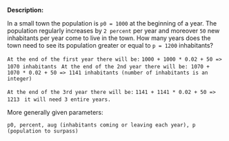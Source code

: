 **Description:**

In a small town the population is `p0 = 1000` at the beginning of a year. The population regularly increases by `2 percent` per year and moreover `50` new inhabitants per year come to live in the town. How many years does the town need to see its population greater or equal to `p = 1200` inhabitants?

`At the end of the first year there will be:`
`1000 + 1000 * 0.02 + 50 => 1070 inhabitants
`
`At the end of the 2nd year there will be:
1070 + 1070 * 0.02 + 50 => 1141 inhabitants (number of inhabitants is an integer)`

`At the end of the 3rd year there will be:`
`1141 + 1141 * 0.02 + 50 => 1213
`
`it will need 3 entire years.`

More generally given parameters:

`p0, percent, aug (inhabitants coming or leaving each year), p (population to surpass)`
